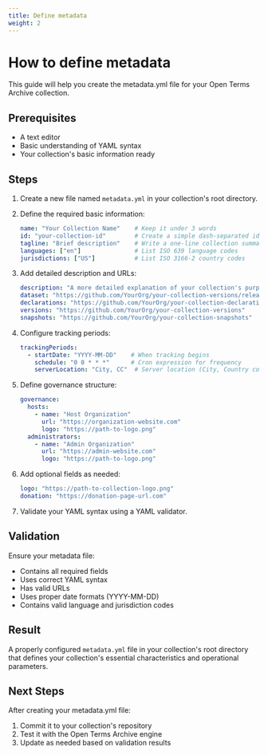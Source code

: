 ```yaml
---
title: Define metadata
weight: 2
---
```


# How to define metadata

This guide will help you create the metadata.yml file for your Open Terms Archive collection.

## Prerequisites

- A text editor
- Basic understanding of YAML syntax
- Your collection's basic information ready

## Steps

1. Create a new file named `metadata.yml` in your collection's root directory.

2. Define the required basic information:
   ```yaml
   name: "Your Collection Name"    # Keep it under 3 words
   id: "your-collection-id"        # Create a simple dash-separated identifier
   tagline: "Brief description"    # Write a one-line collection summary
   languages: ["en"]               # List ISO 639 language codes
   jurisdictions: ["US"]           # List ISO 3166-2 country codes
   ```

3. Add detailed description and URLs:
   ```yaml
   description: "A more detailed explanation of your collection's purpose"
   dataset: "https://github.com/YourOrg/your-collection-versions/releases"
   declarations: "https://github.com/YourOrg/your-collection-declarations"
   versions: "https://github.com/YourOrg/your-collection-versions"
   snapshots: "https://github.com/YourOrg/your-collection-snapshots"
   ```

4. Configure tracking periods:
   ```yaml
   trackingPeriods:
     - startDate: "YYYY-MM-DD"    # When tracking begins
       schedule: "0 0 * * *"      # Cron expression for frequency
       serverLocation: "City, CC"  # Server location (City, Country code)
   ```

5. Define governance structure:
   ```yaml
   governance:
     hosts:
       - name: "Host Organization"
         url: "https://organization-website.com"
         logo: "https://path-to-logo.png"
     administrators:
       - name: "Admin Organization"
         url: "https://admin-website.com"
         logo: "https://path-to-logo.png"
   ```

6. Add optional fields as needed:
   ```yaml
   logo: "https://path-to-collection-logo.png"
   donation: "https://donation-page-url.com"
   ```

7. Validate your YAML syntax using a YAML validator.

## Validation

Ensure your metadata file:
- Contains all required fields
- Uses correct YAML syntax
- Has valid URLs
- Uses proper date formats (YYYY-MM-DD)
- Contains valid language and jurisdiction codes

## Result

A properly configured `metadata.yml` file in your collection's root directory that defines your collection's essential characteristics and operational parameters.

## Next Steps

After creating your metadata.yml file:
1. Commit it to your collection's repository
2. Test it with the Open Terms Archive engine
3. Update as needed based on validation results
